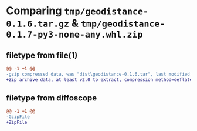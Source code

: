 # Comparing `tmp/geodistance-0.1.6.tar.gz` & `tmp/geodistance-0.1.7-py3-none-any.whl.zip`

## filetype from file(1)

```diff
@@ -1 +1 @@
-gzip compressed data, was "dist\geodistance-0.1.6.tar", last modified: Thu May 25 11:37:02 2023, max compression
+Zip archive data, at least v2.0 to extract, compression method=deflate
```

## filetype from diffoscope

```diff
@@ -1 +1 @@
-GzipFile
+ZipFile
```

